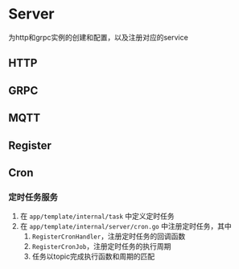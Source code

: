 #   Server 
为http和grpc实例的创建和配置，以及注册对应的service

## HTTP
## GRPC
## MQTT
## Register
## Cron
### 定时任务服务
1. 在 `app/template/internal/task` 中定义定时任务
2. 在 `app/template/internal/server/cron.go` 中注册定时任务，其中
   1. `RegisterCronHandler`，注册定时任务的回调函数
   2. `RegisterCronJob`，注册定时任务的执行周期
   3. 任务以topic完成执行函数和周期的匹配
